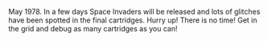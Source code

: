 May 1978. In a few days Space Invaders will be released and lots of glitches have been spotted in the final cartridges. Hurry up! There is no time!
Get in the grid and debug as many cartridges as you can!